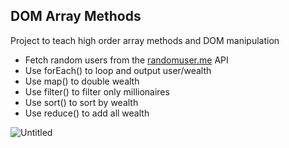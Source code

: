 ## DOM Array Methods

Project to teach high order array methods and DOM manipulation
- Fetch random users from the [randomuser.me](https://randomuser.me) API
- Use forEach() to loop and output user/wealth
- Use map() to double wealth
- Use filter() to filter only millionaires
- Use sort() to sort by wealth
- Use reduce() to add all wealth


![Untitled](https://user-images.githubusercontent.com/20695270/208255106-056d91bf-7a18-46b5-ae34-50165f8ba763.png)
